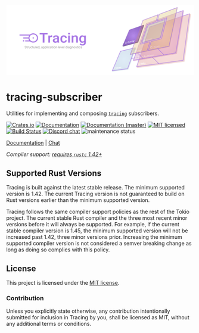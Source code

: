 ![Tracing — Structured, application-level diagnostics][splash]

[splash]: https://raw.githubusercontent.com/tokio-rs/tracing/master/assets/splash.svg

# tracing-subscriber

Utilities for implementing and composing [`tracing`][tracing] subscribers.

[![Crates.io][crates-badge]][crates-url]
[![Documentation][docs-badge]][docs-url]
[![Documentation (master)][docs-master-badge]][docs-master-url]
[![MIT licensed][mit-badge]][mit-url]
[![Build Status][actions-badge]][actions-url]
[![Discord chat][discord-badge]][discord-url]
![maintenance status][maint-badge]

[Documentation][docs-url] | [Chat][discord-url]

[tracing]: https://github.com/tokio-rs/tracing/tree/master/tracing
[tracing-fmt]: https://github.com/tokio-rs/tracing/tree/master/tracing-subscriber
[crates-badge]: https://img.shields.io/crates/v/tracing-subscriber.svg
[crates-url]: https://crates.io/crates/tracing-subscriber
[docs-badge]: https://docs.rs/tracing-subscriber/badge.svg
[docs-url]: https://docs.rs/tracing-subscriber
[docs-master-badge]: https://img.shields.io/badge/docs-master-blue
[docs-master-url]: https://tracing-rs.netlify.com/tracing_subscriber
[mit-badge]: https://img.shields.io/badge/license-MIT-blue.svg
[mit-url]: LICENSE
[actions-badge]: https://github.com/tokio-rs/tracing/workflows/CI/badge.svg
[actions-url]:https://github.com/tokio-rs/tracing/actions?query=workflow%3ACI
[discord-badge]: https://img.shields.io/discord/500028886025895936?logo=discord&label=discord&logoColor=white
[discord-url]: https://discord.gg/EeF3cQw
[maint-badge]: https://img.shields.io/badge/maintenance-experimental-blue.svg

*Compiler support: [requires `rustc` 1.42+][msrv]*

[msrv]: #supported-rust-versions

## Supported Rust Versions

Tracing is built against the latest stable release. The minimum supported
version is 1.42. The current Tracing version is not guaranteed to build on Rust
versions earlier than the minimum supported version.

Tracing follows the same compiler support policies as the rest of the Tokio
project. The current stable Rust compiler and the three most recent minor
versions before it will always be supported. For example, if the current stable
compiler version is 1.45, the minimum supported version will not be increased
past 1.42, three minor versions prior. Increasing the minimum supported compiler
version is not considered a semver breaking change as long as doing so complies
with this policy.

## License

This project is licensed under the [MIT license](LICENSE).

### Contribution

Unless you explicitly state otherwise, any contribution intentionally submitted
for inclusion in Tracing by you, shall be licensed as MIT, without any additional
terms or conditions.

